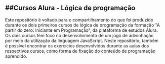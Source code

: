 ##Cursos Alura - Lógica de programação
----------------------------------------------------------------------
Este repositório é voltado para o compartilhamento do que foi produzido durante os dois primeiros cursos de lógica de programação da formação "A partir do zero: Iniciante em Programação",
da plataforma de estudos Alura. Os dois cursos têm foco no desenvolvimento de um jogo de adivinhação por meio da utilização da linguagem JavaScript. Neste repositório, também é possível
encontrar os exercícios desenvolvidos durante as aulas dos respectivos cursos, como forma de fixação do conteúdo de programação aprendido.
